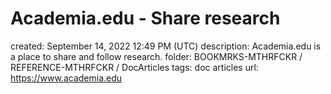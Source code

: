 # Academia.edu - Share research

created: September 14, 2022 12:49 PM (UTC)
description: Academia.edu is a place to share and follow research.
folder: BOOKMRKS-MTHRFCKR / REFERENCE-MTHRFCKR / DocArticles
tags: doc articles
url: https://www.academia.edu